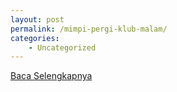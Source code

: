 ```yaml
---
layout: post
permalink: /mimpi-pergi-klub-malam/
categories:
    - Uncategorized
---
```


[Baca Selengkapnya](/07)